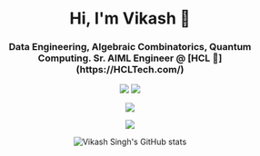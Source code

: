 <h1 align="center">Hi, I'm Vikash 👋</h1>
<h3 align="center">Data Engineering, Algebraic Combinatorics, Quantum Computing. Sr. AIML Engineer @ [HCL 🦢](https://HCLTech.com/)</h3>

<div align="center">

![](https://img.shields.io/github/followers/penut85420?style=for-the-badge&logo=github)
![](https://img.shields.io/github/stars/penut85420?style=for-the-badge&logo=github)
  
![](https://img.shields.io/static/v1?label=Love&message=Coding&color=violet&style=for-the-badge&logo=visual-studio-code)
  
[![](https://img.shields.io/static/v1?label=My&message=Twitter&color=5DA9DD&style=flat-square&logo=twitter&logoColor=white)](https://twitter.com/imvikashsingh)
  
   ![Vikash Singh's GitHub stats](https://github-readme-stats.vercel.app/api?username=vikashs&show_icons=true&theme=algolia)

</div>
